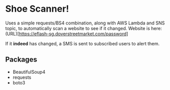 # Shoe Scanner!

Uses a simple requests/BS4 combination, along with AWS Lambda and SNS topic, to automatically scan a website to see if it changed. Website is here: (URL)[https://eflash-sg.doverstreetmarket.com/password]

If it **indeed** has changed, a SMS is sent to subscribed users to alert them.

## Packages
- BeautifulSoup4
- requests
- boto3